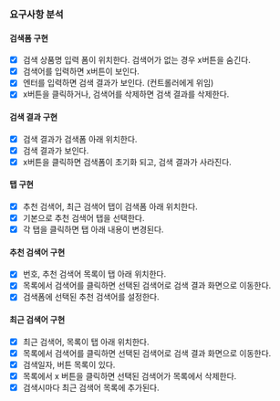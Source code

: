 ### 요구사항 분석

#### 검색폼 구현
- [x] 검색 상품명 입력 폼이 위치한다. 검색어가 없는 경우 x버튼을 숨긴다.
- [x] 검색어를 입력하면 x버튼이 보인다.
- [x] 엔터를 입력하면 검색 결과가 보인다. (컨트롤러에게 위임)
- [x] x버튼을 클릭하거나, 검색어를 삭제하면 검색 결과를 삭제한다.

#### 검색 결과 구현
- [x] 검색 결과가 검색폼 아래 위치한다.
- [x] 검색 결과가 보인다.
- [x] x버튼을 클릭하면 검색폼이 초기화 되고, 검색 결과가 사라진다.

#### 탭 구현
- [x] 추천 검색어, 최근 검색어 탭이 검색폼 아래 위치한다.
- [x] 기본으로 추천 검색어 탭을 선택한다.
- [x] 각 탭을 클릭하면 탭 아래 내용이 변경된다.

#### 추천 검색어 구현
- [x] 번호, 추천 검색어 목록이 탭 아래 위치한다.
- [x] 목록에서 검색어를 클릭하면 선택된 검색어로 검색 결과 화면으로 이동한다.
- [x] 검색폼에 선택된 추천 검색어를 설정한다.

#### 최근 검색어 구현
- [x] 최근 검색어, 목록이 탭 아래 위치한다.
- [x] 목록에서 검색어를 클릭하면 선택된 검색어로 검색 결과 화면으로 이동한다.
- [x] 검색일자, 버튼 목록이 있다.
- [x] 목록에서 x 버튼을 클릭하면 선택된 검색어가 목록에서 삭제한다.
- [x] 검색시마다 최근 검색어 목록에 추가된다.
